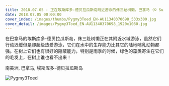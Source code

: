 ```yaml
---
title: 2018.07.05 - 正在埃斯库多-德贝拉瓜斯岛附近游泳的侏三趾树懒，巴拿马 (© Suzi Eszterhas/Minden Pictures)
date: 2018.07.05 00:00:00
cover_index: /images/thumbs/Pygmy3Toed_EN-AU11340370698_533x300.jpg
cover_detail: /images/Pygmy3Toed_EN-AU11340370698_1920x1080.jpg
---
```


在巴拿马的埃斯库多-德贝拉瓜斯岛，侏三趾树懒正在其附近水域游泳，虽然它们行动迟缓但是却超级热爱游泳，它们在水中的生存能力比其它的陆地哺乳动物都强。在树上它们也有很好的隐蔽能力，特别是雨季的时候，绿色的藻类寄生在它们的毛发上，在树上谁也看不出来！

南美洲, 巴拿马, 埃斯库多-德贝拉瓜斯岛

![Pygmy3Toed](/images/Pygmy3Toed_EN-AU11340370698_1920x1080.jpg)
